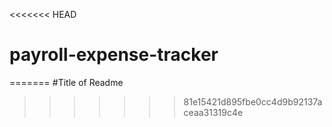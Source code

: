 <<<<<<< HEAD
# payroll-expense-tracker
=======
#Title of Readme
>>>>>>> 81e15421d895fbe0cc4d9b92137aceaa31319c4e

